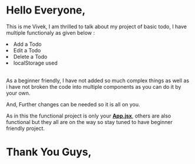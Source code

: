 <h1>Hello Everyone,</h1>
<p>This is me Vivek, I am thrilled to talk about my project of basic todo, I have multiple functionaly as given below : </p>
<li>
  Add a Todo
</li>
<li>
  Edit a Todo
</li>
<li>
  Delete a Todo
</li>
<li>
  localStorage used
</li>
<br>
<p>As a beginner friendly, I have not added so much complex things as well as i have not broken the code into multiple components as you can do it by your own.</p>
<p>And, Further changes can be needed so it is all on you.</p>
<p>As in this the functional project is only your <span><b><u>App.jsx</u></b></span>, others are also functional but they all are on the way so stay tuned to have beginner friendly project.</p>

<h1>Thank You Guys,</h1>
